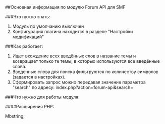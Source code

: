 
##Основная информация по модулю Forum API для SMF
 
###Что нужно знать:

1. Модуль по умолчанию выключен
2. Конфигурация плагина находится в разделе "Настройки модификаций"

###Как работает:

1. Ищет вхождение всех введённых слов в название темы и возвращает только те темы, в которых используются все введённые слова.
2. Введенные слова для поиска фильтруются по количеству символов (задается в настройках).
3. Сформировать запрос можно передавая значение параметра "search" по адресу: index.php?action=forum-api&search=

###Что нужно для работы модуля:

####Расширения PHP:

Mbstring;
